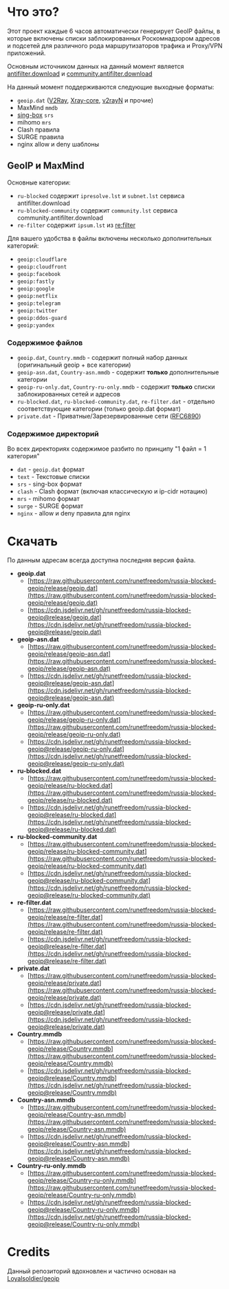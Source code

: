 # Что это?

Этот проект каждые 6 часов автоматически генерирует GeoIP файлы, в которые включены списки заблокированных Роскомнадзором адресов и подсетей для различного рода маршрутизаторов трафика и Proxy/VPN приложений.

Основным источником данных на данный момент является [antifilter.download](https://antifilter.download/) и [community.antifilter.download](https://community.antifilter.download/)

На данный момент поддерживаются следующие выходные форматы:

- `geoip.dat` ([V2Ray](https://github.com/v2fly/v2ray-core), [Xray-core](https://github.com/XTLS/Xray-core), [v2rayN](https://github.com/2dust/v2rayN) и прочие)
- MaxMind `mmdb`
- [sing-box](https://github.com/SagerNet/sing-box) `srs`
- mihomo `mrs`
- Clash правила
- SURGE правила
- nginx allow и deny шаблоны

## GeoIP и MaxMind


Основные категории:

- `ru-blocked` содержит `ipresolve.lst` и `subnet.lst` сервиса antifilter.download
- `ru-blocked-community` содержит `community.lst` сервиса community.antifilter.download
- `re-filter` содержит `ipsum.lst` из [re:filter](https://github.com/1andrevich/Re-filter-lists)

Для вашего удобства в файлы включены несколько дополнительных категорий:

- `geoip:cloudflare`
- `geoip:cloudfront`
- `geoip:facebook`
- `geoip:fastly`
- `geoip:google`
- `geoip:netflix`
- `geoip:telegram`
- `geoip:twitter`
- `geoip:ddos-guard`
- `geoip:yandex`

### Содержимое файлов

- `geoip.dat`, `Country.mmdb` - содержит полный набор данных (оригинальный geoip + все категории)
- `geoip-asn.dat`, `Country-asn.mmdb` - содержит **только** дополнительные категории
- `geoip-ru-only.dat`, `Country-ru-only.mmdb` - содержит **только** списки заблокированных сетей и адресов
- `ru-blocked.dat`, `ru-blocked-community.dat`, `re-filter.dat` - отдельно соответствующие категории (только geoip.dat формат)
- `private.dat` - Приватные/Зарезервированные сети ([RFC6890](https://datatracker.ietf.org/doc/html/rfc6890))

### Содержимое директорий

Во всех директориях содержимое разбито по принципу "1 файл = 1 категория"

- `dat` - `geoip.dat` формат
- `text` - Текстовые списки
- `srs` - sing-box формат
- `clash` - Clash формат (включая классическую и ip-cidr нотацию)
- `mrs` - mihomo формат
- `surge` - SURGE формат
- `nginx` - allow и deny правила для nginx


# Cкачать

По данным адресам всегда доступна последняя версия файла.

- **geoip.dat**
    - [https://raw.githubusercontent.com/runetfreedom/russia-blocked-geoip/release/geoip.dat](https://raw.githubusercontent.com/runetfreedom/russia-blocked-geoip/release/geoip.dat)
    - [https://cdn.jsdelivr.net/gh/runetfreedom/russia-blocked-geoip@release/geoip.dat](https://cdn.jsdelivr.net/gh/runetfreedom/russia-blocked-geoip@release/geoip.dat)
- **geoip-asn.dat**
    - [https://raw.githubusercontent.com/runetfreedom/russia-blocked-geoip/release/geoip-asn.dat](https://raw.githubusercontent.com/runetfreedom/russia-blocked-geoip/release/geoip-asn.dat)
    - [https://cdn.jsdelivr.net/gh/runetfreedom/russia-blocked-geoip@release/geoip-asn.dat](https://cdn.jsdelivr.net/gh/runetfreedom/russia-blocked-geoip@release/geoip-asn.dat)
- **geoip-ru-only.dat**
    - [https://raw.githubusercontent.com/runetfreedom/russia-blocked-geoip/release/geoip-ru-only.dat](https://raw.githubusercontent.com/runetfreedom/russia-blocked-geoip/release/geoip-ru-only.dat)
    - [https://cdn.jsdelivr.net/gh/runetfreedom/russia-blocked-geoip@release/geoip-ru-only.dat](https://cdn.jsdelivr.net/gh/runetfreedom/russia-blocked-geoip@release/geoip-ru-only.dat)
- **ru-blocked.dat**
    - [https://raw.githubusercontent.com/runetfreedom/russia-blocked-geoip/release/ru-blocked.dat](https://raw.githubusercontent.com/runetfreedom/russia-blocked-geoip/release/ru-blocked.dat)
    - [https://cdn.jsdelivr.net/gh/runetfreedom/russia-blocked-geoip@release/ru-blocked.dat](https://cdn.jsdelivr.net/gh/runetfreedom/russia-blocked-geoip@release/ru-blocked.dat)
- **ru-blocked-community.dat**
    - [https://raw.githubusercontent.com/runetfreedom/russia-blocked-geoip/release/ru-blocked-community.dat](https://raw.githubusercontent.com/runetfreedom/russia-blocked-geoip/release/ru-blocked-community.dat)
    - [https://cdn.jsdelivr.net/gh/runetfreedom/russia-blocked-geoip@release/ru-blocked-community.dat](https://cdn.jsdelivr.net/gh/runetfreedom/russia-blocked-geoip@release/ru-blocked-community.dat)
- **re-filter.dat**
    - [https://raw.githubusercontent.com/runetfreedom/russia-blocked-geoip/release/re-filter.dat](https://raw.githubusercontent.com/runetfreedom/russia-blocked-geoip/release/re-filter.dat)
    - [https://cdn.jsdelivr.net/gh/runetfreedom/russia-blocked-geoip@release/re-filter.dat](https://cdn.jsdelivr.net/gh/runetfreedom/russia-blocked-geoip@release/re-filter.dat)
- **private.dat**
    - [https://raw.githubusercontent.com/runetfreedom/russia-blocked-geoip/release/private.dat](https://raw.githubusercontent.com/runetfreedom/russia-blocked-geoip/release/private.dat)
    - [https://cdn.jsdelivr.net/gh/runetfreedom/russia-blocked-geoip@release/private.dat](https://cdn.jsdelivr.net/gh/runetfreedom/russia-blocked-geoip@release/private.dat)
- **Country.mmdb**
    - [https://raw.githubusercontent.com/runetfreedom/russia-blocked-geoip/release/Country.mmdb](https://raw.githubusercontent.com/runetfreedom/russia-blocked-geoip/release/Country.mmdb)
    - [https://cdn.jsdelivr.net/gh/runetfreedom/russia-blocked-geoip@release/Country.mmdb](https://cdn.jsdelivr.net/gh/runetfreedom/russia-blocked-geoip@release/Country.mmdb)
- **Country-asn.mmdb**
    - [https://raw.githubusercontent.com/runetfreedom/russia-blocked-geoip/release/Country-asn.mmdb](https://raw.githubusercontent.com/runetfreedom/russia-blocked-geoip/release/Country-asn.mmdb)
    - [https://cdn.jsdelivr.net/gh/runetfreedom/russia-blocked-geoip@release/Country-asn.mmdb](https://cdn.jsdelivr.net/gh/runetfreedom/russia-blocked-geoip@release/Country-asn.mmdb)
- **Country-ru-only.mmdb**
    - [https://raw.githubusercontent.com/runetfreedom/russia-blocked-geoip/release/Country-ru-only.mmdb](https://raw.githubusercontent.com/runetfreedom/russia-blocked-geoip/release/Country-ru-only.mmdb)
    - [https://cdn.jsdelivr.net/gh/runetfreedom/russia-blocked-geoip@release/Country-ru-only.mmdb](https://cdn.jsdelivr.net/gh/runetfreedom/russia-blocked-geoip@release/Country-ru-only.mmdb)


# Credits 

Данный репозиторий вдохновлен и частично основан на [Loyalsoldier/geoip](https://github.com/Loyalsoldier/geoip)